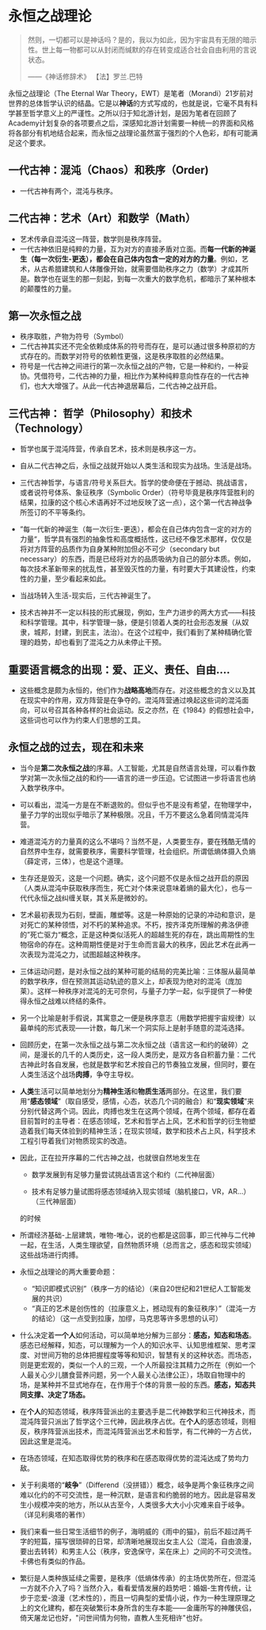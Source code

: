 # 永恒之战理论

> 然则，一切都可以是神话吗？是的，我以为如此，因为宇宙具有无限的暗示性。世上每一物都可以从封闭而缄默的存在转变成适合社会自由利用的言说状态。
>
> ——《神话修辞术》 【法】罗兰.巴特



永恒之战理论（The Eternal War Theory，EWT）是笔者（Morandi）21岁前对世界的总体哲学认识的结晶。它是以**神话**的方式写成的，也就是说，它毫不具有科学甚至哲学意义上的严谨性。之所以归于知北游计划，是因为笔者在回顾了Academy计划复杂的各项要点之后，深感知北游计划需要一种统一的界面和风格将各部分有机地结合起来，而永恒之战理论虽然富于强烈的个人色彩，却有可能满足这个要求。

## 一代古神：混沌（Chaos）和秩序（Order)

+ 一代古神有两个，混沌与秩序。

## 二代古神：艺术（Art）和数学（Math）

+ 艺术传承自混沌这一阵营，数学则是秩序阵营。
+ 一代古神依旧是纯粹的力量，互为对方的直接矛盾对立面。而**每一代新的神诞生（每一次衍生-更迭），都会在自己体内包含一定的对方的力量**。例如，艺术，从古希腊建筑和人体雕像开始，就需要借助秩序之力（数学）才成其所是。数学也在诞生的那一刻起，到每一次重大的数学危机，都暗示了某种根本的颠覆性的力量。

## 第一次永恒之战

+ 秩序取胜，产物为符号（Symbol）
+ 二代古神其实还不完全依赖成体系的符号而存在，是可以通过很多种原初的方式存在的。而数学对符号的依赖性更强，这是秩序取胜的必然结果。
+ 符号是一代古神之间进行的第一次永恒之战的产物，它是一种和约，一种妥协。凭借符号，二代古神的力量，相比作为某种纯粹意向性存在的一代古神们，也大大增强了。从此一代古神退居幕后，二代古神之战开启。

## 三代古神： 哲学（Philosophy）和技术（Technology）

+ 哲学也属于混沌阵营，传承自艺术，技术则是秩序这一方。

+ 自从二代古神之后，永恒之战就开始以人类生活和现实为战场。生活是战场。

+ 三代古神哲学，与语言/符号关系巨大。哲学的使命便在于撼动、挑战语言，或者说符号体系、象征秩序（Symbolic Order）（符号毕竟是秩序阵营胜利的结果，拉康的这个核心术语再好不过地反映了这一点），这个第一代古神战争所签订的不平等条约。

+ ”每一代新的神诞生（每一次衍生-更迭），都会在自己体内包含一定的对方的力量“，哲学具有强烈的抽象性和高度概括性，这已经不像艺术那样，仅仅是将对方阵营的品质作为自身某种附加但必不可少（secondary but necessary）的东西，而是已经将对方的品质吸纳为自己的部分本质。例如，每次技术革新带来的扰乱性，甚至毁灭性的力量，有时要大于其建设性，约束性的力量，至少看起来如此。

+ 当战场转入生活-现实后，三代古神诞生了。

+ 技术古神并不一定以科技的形式展现，例如，生产力进步的两大方式——科技和科学管理。其中，科学管理一脉，便是引领着人类的社会形态发展（从奴隶，城邦，封建，到民主，法治）。在这个过程中，我们看到了某种精确化管理的趋势，却也看到了混沌之力从未停止干预。

## 重要语言概念的出现：爱、正义、责任、自由....

  + 这些概念是颇为永恒的，他们作为**战略高地**而存在。对这些概念的含义以及其在现实中的作用，双方阵营是在争夺的。混沌阵营通过唤起这些词的混沌面向，可以号召其各种各样的社会运动。反之亦然，在《1984》的假想社会中，这些词也可以作为约束人们思想的工具。

## 永恒之战的过去，现在和未来

+ 当今是**第二次永恒之战**的序幕。人工智能，尤其是自然语言处理，可以看作数学对第一次永恒之战的和约——语言的进一步压迫。它试图进一步将语言也纳入数学秩序中。

+ 可以看出，混沌一方是在不断退败的。但似乎也不是没有希望，在物理学中，量子力学的出现似乎暗示了某种极限。况且，千万不要这么急着同情混沌阵营。

+ 难道混沌方的力量真的这么不堪吗？当然不是，人类要生存，要在残酷无情的自然界中生存，就需要秩序，需要科学管理，社会组织。所谓低熵体摄入负熵（薛定谔，三体），也是这个道理。

+ 生存还是毁灭，这是一个问题。确实，这个问题不仅是永恒之战开启的原因（人类从混沌中获取秩序而生，死亡对个体来说意味着熵的最大化），也与一代代永恒之战纠缠关联，其关系是微妙的。

+ 艺术最初表现为石刻，壁画，雕塑等。这是一种原始的记录的冲动和意识，是对死亡的某种领悟，对不朽的某种追求。不朽，按齐泽克所理解的弗洛伊德的”死亡驱力“概念，正是这种类似活死人的超越生死的存在，跳出周期性的生物宿命的存在。这种周期性便是对于生命而言最大的秩序，因此艺术在此再一次表现为混沌之力，试图超越这种秩序。

+ 三体运动问题，是对永恒之战的某种可能的结局的完美比喻：三体服从最简单的数学秩序，但在预测其运动轨迹的意义上，却表现为绝对的混沌（庞加莱）。这样一种秩序对混沌的无可奈何，与量子力学一起，似乎提供了一种使得永恒之战难以终结的条件。

+ 另一个比喻是射手假说，其寓意之一便是秩序意志（用数学把握宇宙规律）以最单纯的形式表现——计数，每几米一个洞实际上是射手随意的混沌选择。

+ 回顾历史，在第一次永恒之战与第二次永恒之战（语言这一和约的破碎）之间，是漫长的几千的人类历史，这一段人类历史，是双方各自积蓄力量：二代古神此时各自发展，也就是数学和艺术按自己的节奏独立发展，但同时，要在人类生活这个战场**肉搏**，争夺主导权。

+ **人类**生活可以简单地划分为**精神生活**和**物质生活**两部分。在这里，我们要用“**感态领域**”（取自感受，感情，心态，状态几个词的融合）和“**现实领域**”来分别代替这两个词。因此，肉搏也发生在这两个领域，在两个领域，都存在着目前暂时的主导者：在感态领域，艺术和哲学占上风，艺术和哲学的衍生物塑造着我们每天体验到的精神生活；在现实领域，数学和技术占上风，科学技术工程引导着我们对物质现实的改造。

+ 因此，正在拉开序幕的二代古神之战，也就很自然地发生在

  + 数学发展到有足够力量尝试挑战语言这个和约（二代神层面）

  + 技术有足够力量试图将感态领域纳入现实领域（脑机接口，VR，AR...）（三代神层面）

  的时候

+ 所谓经济基础-上层建筑，唯物-唯心，说的也都是这回事，即三代神与二代神一起，在生活，人类生理欲望，自然物质环境（总而言之，感态和现实领域）这些战场进行肉搏。

+ 永恒之战理论的两大重要命题：
  + “知识即模式识别”（秩序一方的结论）（来自20世纪和21世纪人工智能发展的共识）
  + “真正的艺术是创伤性的（拉康意义上，撼动现有的象征秩序）”（混沌一方的结论）（这一点受到拉康，加缪，马克思等许多思想的认可）
  
+ 什么决定着**一个人**如何活动，可以简单地分解为三部分：**感态，知态和场态**。感态已经解释，知态，可以理解为一个人的知识水平、认知思维框架、思考深度、对世间万物的总体把握程度等等和知识，智慧有关的这种状态。而场态，则是更宏观的，类似一个人的三观，一个人所最投注其精力之所在（例如一个人最关心少儿膳食营养问题，另一个人最关心法律公正），场取自物理中的场，是某种并不显式地存在，在作用于个体的背景一般的东西。**感态，知态共同支撑、决定了场态。**

+ 在**个人**的知态领域，秩序阵营派出的主要选手是二代神数学和三代神技术，而混沌阵营只派出了哲学这个三代神，因此秩序占优。在**个人**的感态领域，则相反，秩序阵营派出技术，而混沌阵营派出艺术和哲学，有二代神的一方占优，因此这里是混沌。

+ 在场态领域，在知态取得优势的秩序和在感态取得优势的混沌达成了势均力敌。

+ 关于利奥塔的“**岐争**”（Differend（没拼错））概念，岐争是两个象征秩序之间难以化约的不可交流性，是一种沉默，是语言和约脆弱的地方。因此是容易发生小规模冲突的地方，所以从古至今，人类很多大大小小灾难来自于岐争。（详见利奥塔的著作）

+ 我们来看一些日常生活细节的例子，海明威的《雨中的猫》，前后不超过两千字的短篇，描写很琐碎的日常，却清晰地展现出女主人公（混沌，自由浪漫，要出去转转）和男主人公（秩序，安逸保守，呆在床上）之间的不可交流性。卡佛也有类似的作品。

+ 繁衍是人类种族延续之需要，是秩序（低熵体传承）的主场优势所在，但混沌一方就不介入了吗？当然介入，看看爱情发展的趋势吧：婚姻-生育传统，让步于恋爱-浪漫（艺术性的），而且一切典型的爱情小说，作为一种生理原理之上的文化建构，都在突破繁衍本身所含的生存本能——金庸所写的神雕侠侣，倚天屠龙记也好，"问世间情为何物，直教人生死相许"也好。

  

  


